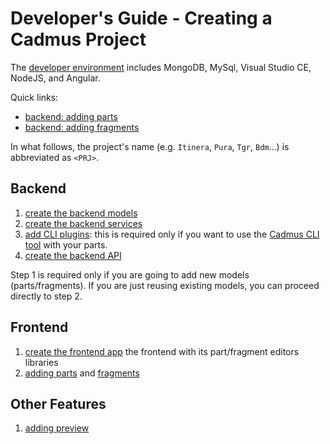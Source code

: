 # Developer's Guide - Creating a Cadmus Project

The [developer environment](./environment.md) includes MongoDB, MySql, Visual Studio CE, NodeJS, and Angular.

Quick links:

- [backend: adding parts](./backend/adding-parts.md)
- [backend: adding fragments](./backend/adding-fragments.md)

In what follows, the project's name (e.g. `Itinera`, `Pura`, `Tgr`, `Bdm`...) is abbreviated as `<PRJ>`.

## Backend

1. [create the backend models](./backend/core.md)
2. [create the backend services](./backend/services.md)
3. [add CLI plugins](./backend/cli.md): this is required only if you want to use the [Cadmus CLI tool](https://github.com/vedph/cadmus_tool) with your parts.
4. [create the backend API](./backend/api.md)

Step 1 is required only if you are going to add new models (parts/fragments). If you are just reusing existing models, you can proceed directly to step 2.

## Frontend

1. [create the frontend app](./frontend/creating.md) the frontend with its part/fragment editors libraries
2. [adding parts](./frontend/adding-parts.md) and [fragments](./frontend/adding-fragments.md)

## Other Features

1. [adding preview](adding-preview.md)
